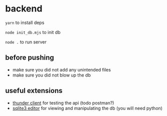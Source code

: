 # backend
`yarn` to install deps

`node init_db.mjs` to init db

`node .` to run server
## before pushing
* make sure you did not add any unintended files
* make sure you did not blow up the db
## useful extensions
* [thunder client](https://marketplace.visualstudio.com/items?itemName=rangav.vscode-thunder-client) for testing the api (todo postman?)
* [sqlite3 editor](https://marketplace.visualstudio.com/items?itemName=yy0931.vscode-sqlite3-editor) for viewing and manipulating the db (you will need python)

